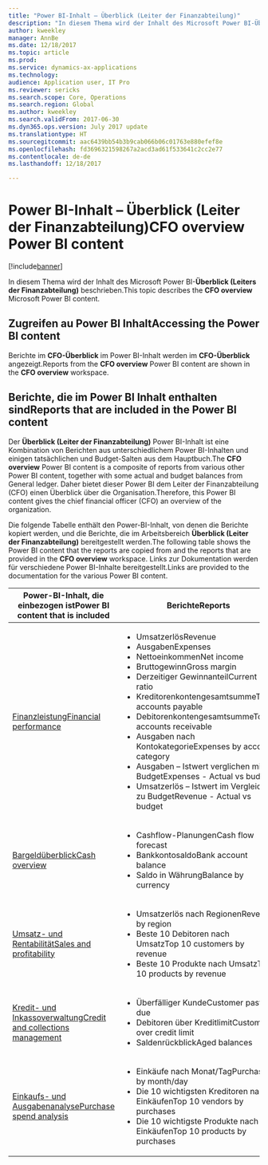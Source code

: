 ```yaml
---
title: "Power BI-Inhalt – Überblick (Leiter der Finanzabteilung)"
description: "In diesem Thema wird der Inhalt des Microsoft Power BI-Überblick (Leiters der Finanzabteilung) beschrieben."
author: kweekley
manager: AnnBe
ms.date: 12/18/2017
ms.topic: article
ms.prod: 
ms.service: dynamics-ax-applications
ms.technology: 
audience: Application user, IT Pro
ms.reviewer: sericks
ms.search.scope: Core, Operations
ms.search.region: Global
ms.author: kweekley
ms.search.validFrom: 2017-06-30
ms.dyn365.ops.version: July 2017 update
ms.translationtype: HT
ms.sourcegitcommit: aac6439bb54b3b9cab066b06c01763e880efef8e
ms.openlocfilehash: fd3696321598267a2acd3ad61f533641c2cc2e77
ms.contentlocale: de-de
ms.lasthandoff: 12/18/2017

---
```


# <a name="cfo-overview-power-bi-content"></a><span data-ttu-id="6a4a2-103">Power BI-Inhalt – Überblick (Leiter der Finanzabteilung)</span><span class="sxs-lookup"><span data-stu-id="6a4a2-103">CFO overview Power BI content</span></span>

[!include[banner](../includes/banner.md)]


<span data-ttu-id="6a4a2-104">In diesem Thema wird der Inhalt des Microsoft Power BI-**Überblick (Leiters der Finanzabteilung)** beschrieben.</span><span class="sxs-lookup"><span data-stu-id="6a4a2-104">This topic describes the **CFO overview** Microsoft Power BI content.</span></span> 

## <a name="accessing-the-power-bi-content"></a><span data-ttu-id="6a4a2-105">Zugreifen au Power BI Inhalt</span><span class="sxs-lookup"><span data-stu-id="6a4a2-105">Accessing the Power BI content</span></span>

<span data-ttu-id="6a4a2-106">Berichte im **CFO-Überblick** im Power BI-Inhalt werden im **CFO-Überblick** angezeigt.</span><span class="sxs-lookup"><span data-stu-id="6a4a2-106">Reports from the **CFO overview** Power BI content are shown in the **CFO overview** workspace.</span></span>

## <a name="reports-that-are-included-in-the-power-bi-content"></a><span data-ttu-id="6a4a2-107">Berichte, die im Power BI Inhalt enthalten sind</span><span class="sxs-lookup"><span data-stu-id="6a4a2-107">Reports that are included in the Power BI content</span></span>
<span data-ttu-id="6a4a2-108">Der **Überblick (Leiter der Finanzabteilung)** Power BI-Inhalt ist eine Kombination von Berichten aus unterschiedlichem Power BI-Inhalten und einigen tatsächlichen und Budget-Salten aus dem Hauptbuch.</span><span class="sxs-lookup"><span data-stu-id="6a4a2-108">The **CFO overview** Power BI content is a composite of reports from various other Power BI content, together with some actual and budget balances from General ledger.</span></span> <span data-ttu-id="6a4a2-109">Daher bietet dieser Power BI dem Leiter der Finanzabteilung (CFO) einen Überblick über die Organisation.</span><span class="sxs-lookup"><span data-stu-id="6a4a2-109">Therefore, this Power BI content gives the chief financial officer (CFO) an overview of the organization.</span></span>

<span data-ttu-id="6a4a2-110">Die folgende Tabelle enthält den Power-BI-Inhalt, von denen die Berichte kopiert werden, und die Berichte, die im Arbeitsbereich **Überblick (Leiter der Finanzabteilung)** bereitgestellt werden.</span><span class="sxs-lookup"><span data-stu-id="6a4a2-110">The following table shows the Power BI content that the reports are copied from and the reports that are provided in the **CFO overview** workspace.</span></span> <span data-ttu-id="6a4a2-111">Links zur Dokumentation werden für verschiedene Power BI-Inhalte bereitgestellt.</span><span class="sxs-lookup"><span data-stu-id="6a4a2-111">Links are provided to the documentation for the various Power BI content.</span></span>

| <span data-ttu-id="6a4a2-112">Power-BI-Inhalt, die einbezogen ist</span><span class="sxs-lookup"><span data-stu-id="6a4a2-112">Power BI content that is included</span></span>     | <span data-ttu-id="6a4a2-113">Berichte</span><span class="sxs-lookup"><span data-stu-id="6a4a2-113">Reports</span></span> |
|---------------------------------------|---------|
| [<span data-ttu-id="6a4a2-114">Finanzleistung</span><span class="sxs-lookup"><span data-stu-id="6a4a2-114">Financial performance</span></span>](financial-performance-power-bi-content-pack.md) | <ul><li><span data-ttu-id="6a4a2-115">Umsatzerlös</span><span class="sxs-lookup"><span data-stu-id="6a4a2-115">Revenue</span></span></li><li><span data-ttu-id="6a4a2-116">Ausgaben</span><span class="sxs-lookup"><span data-stu-id="6a4a2-116">Expenses</span></span></li><li><span data-ttu-id="6a4a2-117">Nettoeinkommen</span><span class="sxs-lookup"><span data-stu-id="6a4a2-117">Net income</span></span></li><li><span data-ttu-id="6a4a2-118">Bruttogewinn</span><span class="sxs-lookup"><span data-stu-id="6a4a2-118">Gross margin</span></span></li><li><span data-ttu-id="6a4a2-119">Derzeitiger Gewinnanteil</span><span class="sxs-lookup"><span data-stu-id="6a4a2-119">Current ratio</span></span></li><li><span data-ttu-id="6a4a2-120">Kreditorenkontengesamtsumme</span><span class="sxs-lookup"><span data-stu-id="6a4a2-120">Total accounts payable</span></span></li><li><span data-ttu-id="6a4a2-121">Debitorenkontengesamtsumme</span><span class="sxs-lookup"><span data-stu-id="6a4a2-121">Total accounts receivable</span></span></li><li><span data-ttu-id="6a4a2-122">Ausgaben nach Kontokategorie</span><span class="sxs-lookup"><span data-stu-id="6a4a2-122">Expenses by account category</span></span></li><li><span data-ttu-id="6a4a2-123">Ausgaben – Istwert verglichen mit Budget</span><span class="sxs-lookup"><span data-stu-id="6a4a2-123">Expenses - Actual vs budget</span></span></li><li><span data-ttu-id="6a4a2-124">Umsatzerlös – Istwert im Vergleich zu Budget</span><span class="sxs-lookup"><span data-stu-id="6a4a2-124">Revenue - Actual vs budget</span></span></li></ul> |
| [<span data-ttu-id="6a4a2-125">Bargeldüberblick</span><span class="sxs-lookup"><span data-stu-id="6a4a2-125">Cash overview</span></span>](../../financials/cash-bank-management/Cash-Overview-Power-BI-content.md) | <ul><li><span data-ttu-id="6a4a2-126">Cashflow-Planungen</span><span class="sxs-lookup"><span data-stu-id="6a4a2-126">Cash flow forecast</span></span></li><li><span data-ttu-id="6a4a2-127">Bankkontosaldo</span><span class="sxs-lookup"><span data-stu-id="6a4a2-127">Bank account balance</span></span></li><li><span data-ttu-id="6a4a2-128">Saldo in Währung</span><span class="sxs-lookup"><span data-stu-id="6a4a2-128">Balance by currency</span></span></li></ul> |
| [<span data-ttu-id="6a4a2-129">Umsatz- und Rentabilität</span><span class="sxs-lookup"><span data-stu-id="6a4a2-129">Sales and profitability</span></span>](sales-profitability-performance-content-pack.md) | <ul><li><span data-ttu-id="6a4a2-130">Umsatzerlös nach Regionen</span><span class="sxs-lookup"><span data-stu-id="6a4a2-130">Revenue by region</span></span></li><li><span data-ttu-id="6a4a2-131">Beste 10 Debitoren nach Umsatz</span><span class="sxs-lookup"><span data-stu-id="6a4a2-131">Top 10 customers by revenue</span></span></li><li><span data-ttu-id="6a4a2-132">Beste 10 Produkte nach Umsatz</span><span class="sxs-lookup"><span data-stu-id="6a4a2-132">Top 10 products by revenue</span></span></li></ul> |
| [<span data-ttu-id="6a4a2-133">Kredit- und Inkassoverwaltung</span><span class="sxs-lookup"><span data-stu-id="6a4a2-133">Credit and collections management</span></span>](../../financials/accounts-receivable/credit-collections-power-bi.md) | <ul><li><span data-ttu-id="6a4a2-134">Überfälliger Kunde</span><span class="sxs-lookup"><span data-stu-id="6a4a2-134">Customer past due</span></span></li><li><span data-ttu-id="6a4a2-135">Debitoren über Kreditlimit</span><span class="sxs-lookup"><span data-stu-id="6a4a2-135">Customers over credit limit</span></span></li><li><span data-ttu-id="6a4a2-136">Saldenrückblick</span><span class="sxs-lookup"><span data-stu-id="6a4a2-136">Aged balances</span></span></li></ul> |
| [<span data-ttu-id="6a4a2-137">Einkaufs- und Ausgabenanalyse</span><span class="sxs-lookup"><span data-stu-id="6a4a2-137">Purchase spend analysis</span></span>](../../financials/accounts-receivable/credit-collections-power-bi.md) | <ul><li><span data-ttu-id="6a4a2-138">Einkäufe nach Monat/Tag</span><span class="sxs-lookup"><span data-stu-id="6a4a2-138">Purchases by month/day</span></span></li><li><span data-ttu-id="6a4a2-139">Die 10 wichtigsten Kreditoren nach Einkäufen</span><span class="sxs-lookup"><span data-stu-id="6a4a2-139">Top 10 vendors by purchases</span></span></li><li><span data-ttu-id="6a4a2-140">Die 10 wichtigste Produkte nach Einkäufen</span><span class="sxs-lookup"><span data-stu-id="6a4a2-140">Top 10 products by purchases</span></span></li></ul> |



